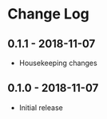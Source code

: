 # Change Log

## 0.1.1 - 2018-11-07
- Housekeeping changes

## 0.1.0 - 2018-11-07 
- Initial release
